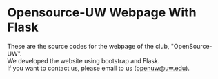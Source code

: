 # Opensource-UW Webpage With Flask
These are the source codes for the webpage of the club, "OpenSource-UW".<br>
We developed the website using bootstrap and Flask.<br>
If you want to contact us, please email to us (openuw@uw.edu).